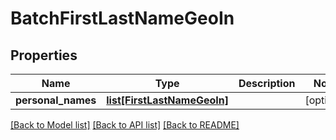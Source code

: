 # BatchFirstLastNameGeoIn

## Properties
Name | Type | Description | Notes
------------ | ------------- | ------------- | -------------
**personal_names** | [**list[FirstLastNameGeoIn]**](FirstLastNameGeoIn.md) |  | [optional] 

[[Back to Model list]](../README.md#documentation-for-models) [[Back to API list]](../README.md#documentation-for-api-endpoints) [[Back to README]](../README.md)


